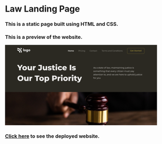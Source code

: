 # Law Landing Page

### This is a static page built using HTML and CSS.

### This is a preview of the website.

![Law Landing Page](./thumbnail.png)

### [Click here](https://law-landing-page-melonlobo.vercel.app) to see the deployed website.

